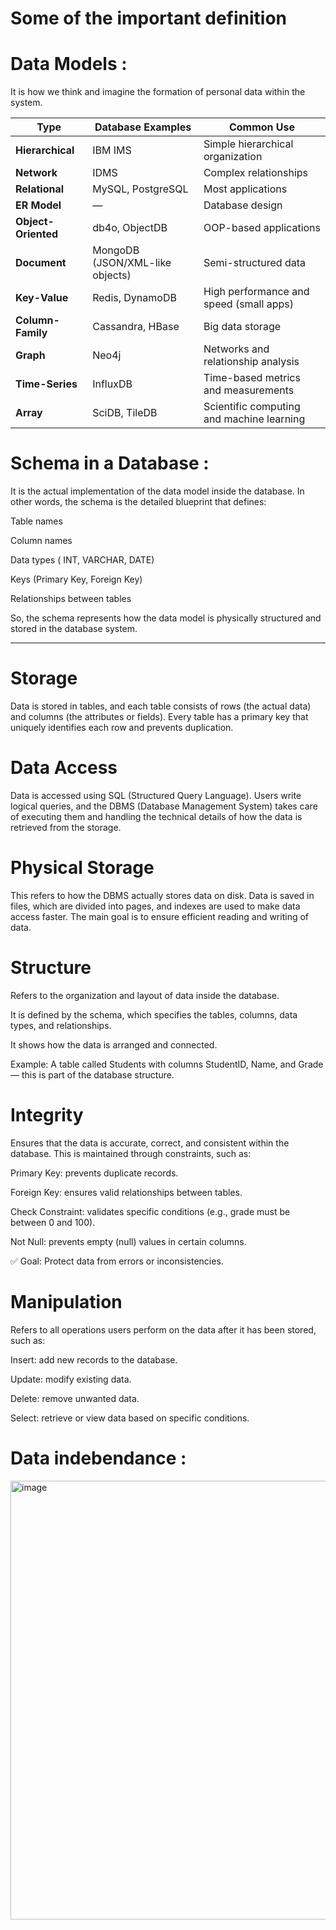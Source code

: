 # Some of the important definition

# Data Models :
It is how we think and imagine the formation of personal data within the system.

| **Type**            | **Database Examples**           | **Common Use**                            |
| ------------------- | ------------------------------- | ----------------------------------------- |
| **Hierarchical**    | IBM IMS                         | Simple hierarchical organization          |
| **Network**         | IDMS                            | Complex relationships                     |
| **Relational**      | MySQL, PostgreSQL               | Most applications                         |
| **ER Model**        | —                               | Database design                           |
| **Object-Oriented** | db4o, ObjectDB                  | OOP-based applications                    |
| **Document**        | MongoDB (JSON/XML-like objects) | Semi-structured data                      |
| **Key-Value**       | Redis, DynamoDB                 | High performance and speed (small apps)   |
| **Column-Family**   | Cassandra, HBase                | Big data storage                          |
| **Graph**           | Neo4j                           | Networks and relationship analysis        |
| **Time-Series**     | InfluxDB                        | Time-based metrics and measurements       |
| **Array**           | SciDB, TileDB                   | Scientific computing and machine learning |


# Schema in a Database :

It is the actual implementation of the data model inside the database.
In other words, the schema is the detailed blueprint that defines:

Table names

Column names

Data types ( INT, VARCHAR, DATE)

Keys (Primary Key, Foreign Key)

Relationships between tables

So, the schema represents how the data model is physically structured and stored in the database system.

----------------------------------------------------------------------------------------------------------------------------------
# Storage

Data is stored in tables, and each table consists of rows (the actual data) and columns (the attributes or fields).
Every table has a primary key that uniquely identifies each row and prevents duplication.

# Data Access

Data is accessed using SQL (Structured Query Language).
Users write logical queries, and the DBMS (Database Management System) takes care of executing them and handling the technical details of how the data is retrieved from the storage.

# Physical Storage

This refers to how the DBMS actually stores data on disk.
Data is saved in files, which are divided into pages, and indexes are used to make data access faster.
The main goal is to ensure efficient reading and writing of data.


# Structure

Refers to the organization and layout of data inside the database.

It is defined by the schema, which specifies the tables, columns, data types, and relationships.

It shows how the data is arranged and connected.

 Example:
A table called Students with columns StudentID, Name, and Grade — this is part of the database structure.

# Integrity

Ensures that the data is accurate, correct, and consistent within the database.
This is maintained through constraints, such as:

Primary Key: prevents duplicate records.

Foreign Key: ensures valid relationships between tables.

Check Constraint: validates specific conditions (e.g., grade must be between 0 and 100).

Not Null: prevents empty (null) values in certain columns.

✅ Goal: Protect data from errors or inconsistencies.

# Manipulation

Refers to all operations users perform on the data after it has been stored, such as:

Insert: add new records to the database.

Update: modify existing data.

Delete: remove unwanted data.

Select: retrieve or view data based on specific conditions.

# Data indebendance :
<img width="1202" height="702" alt="image" src="https://github.com/user-attachments/assets/9606aad6-350e-4604-b43b-e7db66da74c7" />


